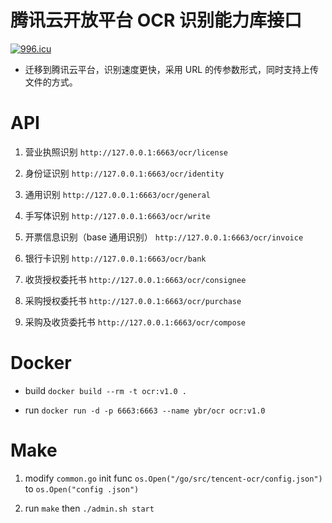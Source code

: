 # 腾讯云开放平台 OCR 识别能力库接口

[![996.icu](https://img.shields.io/badge/link-996.icu-red.svg)](https://996.icu)

* 迁移到腾讯云平台，识别速度更快，采用 URL 的传参数形式，同时支持上传文件的方式。

# API

1. 营业执照识别 `http://127.0.0.1:6663/ocr/license` 

2. 身份证识别 `http://127.0.0.1:6663/ocr/identity` 

3. 通用识别 `http://127.0.0.1:6663/ocr/general` 

4. 手写体识别 `http://127.0.0.1:6663/ocr/write` 

5. 开票信息识别（base 通用识别） `http://127.0.0.1:6663/ocr/invoice`
 
6. 银行卡识别 `http://127.0.0.1:6663/ocr/bank` 

7. 收货授权委托书 `http://127.0.0.1:6663/ocr/consignee`

8. 采购授权委托书 `http://127.0.0.1:6663/ocr/purchase`

9. 采购及收货委托书 `http://127.0.0.1:6663/ocr/compose`

# Docker

* build `docker build --rm -t ocr:v1.0 .`

* run `docker run -d -p 6663:6663 --name ybr/ocr ocr:v1.0`

# Make

1. modify `common.go` init func `os.Open("/go/src/tencent-ocr/config.json")` to `os.Open("config
.json")`

2. run `make` then `./admin.sh start`